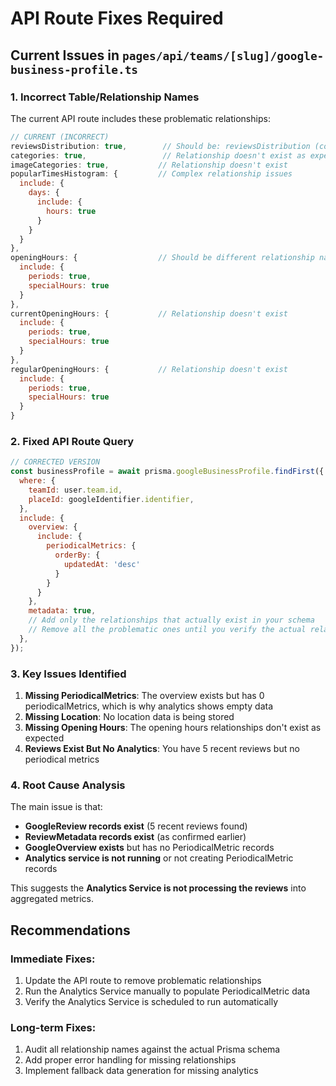 # API Route Fixes Required

## Current Issues in `pages/api/teams/[slug]/google-business-profile.ts`

### 1. **Incorrect Table/Relationship Names**

The current API route includes these problematic relationships:

```javascript
// CURRENT (INCORRECT)
reviewsDistribution: true,        // Should be: reviewsDistribution (correct)
categories: true,                 // Relationship doesn't exist as expected
imageCategories: true,           // Relationship doesn't exist
popularTimesHistogram: {         // Complex relationship issues
  include: {
    days: {
      include: {
        hours: true
      }
    }
  }
},
openingHours: {                  // Should be different relationship name
  include: {
    periods: true,
    specialHours: true
  }
},
currentOpeningHours: {           // Relationship doesn't exist
  include: {
    periods: true,
    specialHours: true
  }
},
regularOpeningHours: {           // Relationship doesn't exist
  include: {
    periods: true,
    specialHours: true
  }
}
```

### 2. **Fixed API Route Query**

```javascript
// CORRECTED VERSION
const businessProfile = await prisma.googleBusinessProfile.findFirst({
  where: {
    teamId: user.team.id,
    placeId: googleIdentifier.identifier,
  },
  include: {
    overview: {
      include: {
        periodicalMetrics: {
          orderBy: {
            updatedAt: 'desc'
          }
        }
      }
    },
    metadata: true,
    // Add only the relationships that actually exist in your schema
    // Remove all the problematic ones until you verify the actual relationships
  },
});
```

### 3. **Key Issues Identified**

1. **Missing PeriodicalMetrics**: The overview exists but has 0 periodicalMetrics, which is why analytics shows empty data
2. **Missing Location**: No location data is being stored
3. **Missing Opening Hours**: The opening hours relationships don't exist as expected
4. **Reviews Exist But No Analytics**: You have 5 recent reviews but no periodical metrics

### 4. **Root Cause Analysis**

The main issue is that:
- **GoogleReview records exist** (5 recent reviews found)
- **ReviewMetadata records exist** (as confirmed earlier)
- **GoogleOverview exists** but has no PeriodicalMetric records
- **Analytics service is not running** or not creating PeriodicalMetric records

This suggests the **Analytics Service is not processing the reviews** into aggregated metrics.

## Recommendations

### Immediate Fixes:
1. Update the API route to remove problematic relationships
2. Run the Analytics Service manually to populate PeriodicalMetric data
3. Verify the Analytics Service is scheduled to run automatically

### Long-term Fixes:
1. Audit all relationship names against the actual Prisma schema
2. Add proper error handling for missing relationships
3. Implement fallback data generation for missing analytics 